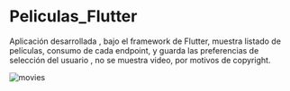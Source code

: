 # Peliculas_Flutter
Aplicación desarrollada , bajo el framework de Flutter, muestra listado de películas, consumo de cada endpoint, y guarda las preferencias de selección del usuario , no se muestra video, por motivos de copyright.

![movies](https://user-images.githubusercontent.com/95058605/219821762-dbc8872b-40f6-4100-a90b-013ffd684fd8.gif)
